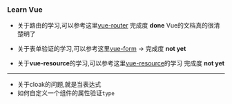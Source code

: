 ### Learn Vue

+ 关于路由的学习,可以参考这里[vue-router](http://router.vuejs.org/zh-cn/index.html) 完成度 **done**
  Vue的文档真的很清楚明了
  
+ 关于表单验证的学习,可以参考这里[vue-form](https://github.com/fergaldoyle/vue-form) -> 完成度 **not yet**
  
+ 关于**vue-resource**的学习,可以参考这里[vue-resource](https://github.com/vuejs/vue-resource)的学习 完成度 **not yet**

---
-	关于cloak的问题,就是当表达式
-	如何自定义一个组件的属性验证`type`
